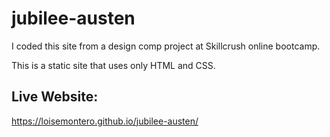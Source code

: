 # jubilee-austen

I coded this site from a design comp project at Skillcrush online bootcamp.

This is a static site that uses only HTML and CSS.

## Live Website:
https://loisemontero.github.io/jubilee-austen/
